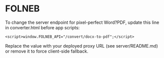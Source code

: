 # FOLNEB

To change the server endpoint for pixel-perfect Word?PDF, update this line in converter.html before app scripts:

```
<script>window.FOLNEB_API="/convert/docx-to-pdf";</script>
```

Replace the value with your deployed proxy URL (see server/README.md) or remove it to force client-side fallback.